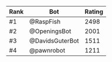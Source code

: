 Rank|Bot|Rating
---|---|---
#1|@RaspFish|2498
#2|@OpeningsBot|2001
#3|@DavidsGuterBot|1511
#4|@pawnrobot|1211
